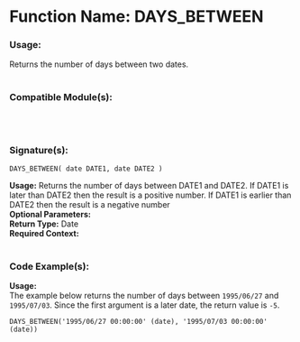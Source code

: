 # Function Name: DAYS_BETWEEN

### Usage:
Returns the number of days between two dates.
<br><br>

### Compatible Module(s):

<br><br>

### Signature(s):

```
DAYS_BETWEEN( date DATE1, date DATE2 )
```
**Usage:** Returns the number of days between DATE1 and DATE2. If DATE1 is later than DATE2 then the result is a positive number. If DATE1 is earlier than DATE2 then the result is a negative number<br>
**Optional Parameters:**<br>
**Return Type:** Date<br>
**Required Context:**<br>
<br>

### Code Example(s):
**Usage:**<br>
The example below returns the number of days between `1995/06/27` and `1995/07/03`. Since the first argument is a later date, the return value is `-5`.

```
DAYS_BETWEEN('1995/06/27 00:00:00' (date), '1995/07/03 00:00:00' (date))
```